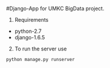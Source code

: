 #Django-App for UMKC BigData project.

1. Requirements  
* python-2.7  
* django-1.6.5  

2. To run the server use  

```python
python manage.py runserver
```